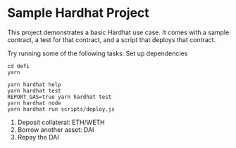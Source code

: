 # Sample Hardhat Project

This project demonstrates a basic Hardhat use case. It comes with a sample contract, a test for that contract, and a script that deploys that contract.

Try running some of the following tasks:
Set up dependencies
```shell
cd defi
yarn
```


```shell
yarn hardhat help
yarn hardhat test
REPORT_GAS=true yarn hardhat test
yarn hardhat node
yarn hardhat run scripts/deploy.js
```

1. Deposit collateral: ETH/WETH
2. Borrow another asset: DAI
3. Repay the DAI